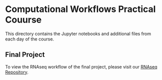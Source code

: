 # Computational Workflows Practical Couurse
This directory contains the Jupyter notebooks and additional files from each day of the course.

## Final Project

To view the RNAseq workflow of the final project, please visit our [RNAseq Repository](https://github.com/JuliaGraf/RNAseq).
